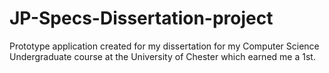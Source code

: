 # JP-Specs-Dissertation-project
Prototype application created for my dissertation for my Computer Science Undergraduate course at the University of Chester which earned me a 1st.
